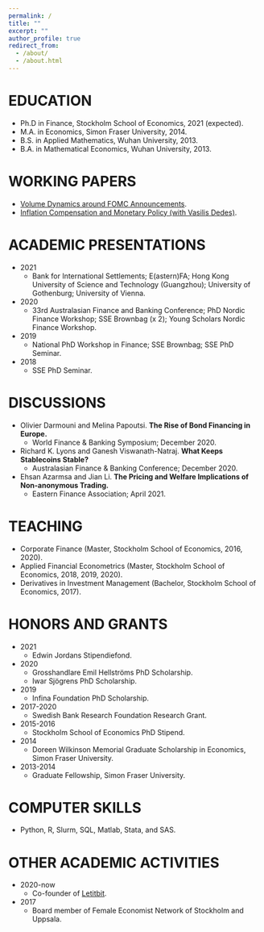 ```yaml
---
permalink: /
title: ""
excerpt: ""
author_profile: true
redirect_from: 
  - /about/
  - /about.html
---
```


EDUCATION
======
* Ph.D in Finance, Stockholm School of Economics, 2021 (expected).
* M.A. in Economics, Simon Fraser University, 2014.
* B.S. in Applied Mathematics, Wuhan University, 2013.
* B.A. in Mathematical Economics, Wuhan University, 2013.
  

WORKING PAPERS
======
  * [Volume Dynamics around FOMC Announcements](https://papers.ssrn.com/sol3/papers.cfm?abstract_id=3730543).
  * [Inflation Compensation and Monetary Policy (with Vasilis Dedes)](https://papers.ssrn.com/sol3/papers.cfm?abstract_id=3699348).


ACADEMIC PRESENTATIONS
======
* 2021 
  - Bank for International Settlements; E(astern)FA; Hong Kong University of Science and Technology (Guangzhou); University of Gothenburg; University of Vienna.
* 2020 
  - 33rd Australasian Finance and Banking Conference; PhD Nordic Finance Workshop; SSE Brownbag (x 2); Young Scholars Nordic Finance Workshop.
* 2019 
  - National PhD Workshop in Finance; SSE Brownbag; SSE PhD Seminar.
* 2018 
  - SSE PhD Seminar.
 
DISCUSSIONS
======
  * Olivier Darmouni and Melina Papoutsi. **The Rise of Bond Financing in Europe.** 
     - World Finance & Banking Symposium; December 2020.
  * Richard K. Lyons and Ganesh Viswanath-Natraj. **What Keeps Stablecoins Stable?** 
     - Australasian Finance & Banking Conference; December 2020.
  * Ehsan Azarmsa and Jian Li. **The Pricing and Welfare Implications of Non-anonymous Trading.** 
     - Eastern Finance Association; April 2021.
  
TEACHING
======
  * Corporate Finance (Master, Stockholm School of Economics, 2016, 2020).
  * Applied Financial Econometrics (Master, Stockholm School of Economics, 2018, 2019, 2020).
  * Derivatives in Investment Management (Bachelor, Stockholm School of Economics, 2017).

HONORS AND GRANTS
======
  * 2021 
    - Edwin Jordans Stipendiefond.
  * 2020 
    - Grosshandlare Emil Hellströms PhD Scholarship.
    - Iwar Sjögrens PhD Scholarship.
  * 2019 
    - Infina Foundation PhD Scholarship.
  * 2017-2020 
    - Swedish Bank Research Foundation Research Grant.
  * 2015-2016 
    - Stockholm School of Economics PhD Stipend.
  * 2014
    - Doreen Wilkinson Memorial Graduate Scholarship in Economics, Simon Fraser University.
  * 2013-2014 
    - Graduate Fellowship, Simon Fraser University.

COMPUTER SKILLS
======
  * Python, R, Slurm, SQL, Matlab, Stata, and SAS.

OTHER ACADEMIC ACTIVITIES
======
  * 2020-now
    - Co-founder of [Letitbit](https://letitbit.se/). 
  * 2017
    - Board member of Female Economist Network of Stockholm and Uppsala.
